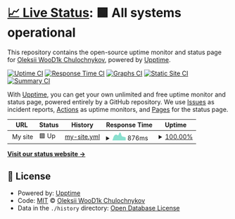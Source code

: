 # [📈 Live Status](https://WooD1k.github.io/hassio-upptime): <!--live status--> **🟩 All systems operational**

This repository contains the open-source uptime monitor and status page for [Oleksii WooD1k Chulochnykov](https://www.linkedin.com/in/alexeychulochnikov/), powered by [Upptime](https://github.com/upptime/upptime).

[![Uptime CI](https://github.com/WooD1k/hassio-upptime/workflows/Uptime%20CI/badge.svg)](https://github.com/WooD1k/hassio-upptime/actions?query=workflow%3A%22Uptime+CI%22)
[![Response Time CI](https://github.com/WooD1k/hassio-upptime/workflows/Response%20Time%20CI/badge.svg)](https://github.com/WooD1k/hassio-upptime/actions?query=workflow%3A%22Response+Time+CI%22)
[![Graphs CI](https://github.com/WooD1k/hassio-upptime/workflows/Graphs%20CI/badge.svg)](https://github.com/WooD1k/hassio-upptime/actions?query=workflow%3A%22Graphs+CI%22)
[![Static Site CI](https://github.com/WooD1k/hassio-upptime/workflows/Static%20Site%20CI/badge.svg)](https://github.com/WooD1k/hassio-upptime/actions?query=workflow%3A%22Static+Site+CI%22)
[![Summary CI](https://github.com/WooD1k/hassio-upptime/workflows/Summary%20CI/badge.svg)](https://github.com/WooD1k/hassio-upptime/actions?query=workflow%3A%22Summary+CI%22)

With [Upptime](https://upptime.js.org), you can get your own unlimited and free uptime monitor and status page, powered entirely by a GitHub repository. We use [Issues](https://github.com/WooD1k/hassio-upptime/issues) as incident reports, [Actions](https://github.com/WooD1k/hassio-upptime/actions) as uptime monitors, and [Pages](https://WooD1k.github.io/hassio-upptime) for the status page.

<!--start: status pages-->
<!-- This summary is generated by Upptime (https://github.com/upptime/upptime) -->
<!-- Do not edit this manually, your changes will be overwritten -->
<!-- prettier-ignore -->
| URL | Status | History | Response Time | Uptime |
| --- | ------ | ------- | ------------- | ------ |
| <img alt="" src="https://icons.duckduckgo.com/ip3/null.ico" height="13"> My site | 🟩 Up | [my-site.yml](https://github.com/WooD1k/hassio-upptime/commits/HEAD/history/my-site.yml) | <details><summary><img alt="Response time graph" src="./graphs/my-site/response-time-week.png" height="20"> 876ms</summary><br><a href="https://WooD1k.github.io/hassio-upptime/history/my-site"><img alt="Response time 893" src="https://img.shields.io/endpoint?url=https%3A%2F%2Fraw.githubusercontent.com%2FWooD1k%2Fhassio-upptime%2FHEAD%2Fapi%2Fmy-site%2Fresponse-time.json"></a><br><a href="https://WooD1k.github.io/hassio-upptime/history/my-site"><img alt="24-hour response time 538" src="https://img.shields.io/endpoint?url=https%3A%2F%2Fraw.githubusercontent.com%2FWooD1k%2Fhassio-upptime%2FHEAD%2Fapi%2Fmy-site%2Fresponse-time-day.json"></a><br><a href="https://WooD1k.github.io/hassio-upptime/history/my-site"><img alt="7-day response time 876" src="https://img.shields.io/endpoint?url=https%3A%2F%2Fraw.githubusercontent.com%2FWooD1k%2Fhassio-upptime%2FHEAD%2Fapi%2Fmy-site%2Fresponse-time-week.json"></a><br><a href="https://WooD1k.github.io/hassio-upptime/history/my-site"><img alt="30-day response time 791" src="https://img.shields.io/endpoint?url=https%3A%2F%2Fraw.githubusercontent.com%2FWooD1k%2Fhassio-upptime%2FHEAD%2Fapi%2Fmy-site%2Fresponse-time-month.json"></a><br><a href="https://WooD1k.github.io/hassio-upptime/history/my-site"><img alt="1-year response time 893" src="https://img.shields.io/endpoint?url=https%3A%2F%2Fraw.githubusercontent.com%2FWooD1k%2Fhassio-upptime%2FHEAD%2Fapi%2Fmy-site%2Fresponse-time-year.json"></a></details> | <details><summary><a href="https://WooD1k.github.io/hassio-upptime/history/my-site">100.00%</a></summary><a href="https://WooD1k.github.io/hassio-upptime/history/my-site"><img alt="All-time uptime 96.75%" src="https://img.shields.io/endpoint?url=https%3A%2F%2Fraw.githubusercontent.com%2FWooD1k%2Fhassio-upptime%2FHEAD%2Fapi%2Fmy-site%2Fuptime.json"></a><br><a href="https://WooD1k.github.io/hassio-upptime/history/my-site"><img alt="24-hour uptime 100.00%" src="https://img.shields.io/endpoint?url=https%3A%2F%2Fraw.githubusercontent.com%2FWooD1k%2Fhassio-upptime%2FHEAD%2Fapi%2Fmy-site%2Fuptime-day.json"></a><br><a href="https://WooD1k.github.io/hassio-upptime/history/my-site"><img alt="7-day uptime 100.00%" src="https://img.shields.io/endpoint?url=https%3A%2F%2Fraw.githubusercontent.com%2FWooD1k%2Fhassio-upptime%2FHEAD%2Fapi%2Fmy-site%2Fuptime-week.json"></a><br><a href="https://WooD1k.github.io/hassio-upptime/history/my-site"><img alt="30-day uptime 100.00%" src="https://img.shields.io/endpoint?url=https%3A%2F%2Fraw.githubusercontent.com%2FWooD1k%2Fhassio-upptime%2FHEAD%2Fapi%2Fmy-site%2Fuptime-month.json"></a><br><a href="https://WooD1k.github.io/hassio-upptime/history/my-site"><img alt="1-year uptime 96.75%" src="https://img.shields.io/endpoint?url=https%3A%2F%2Fraw.githubusercontent.com%2FWooD1k%2Fhassio-upptime%2FHEAD%2Fapi%2Fmy-site%2Fuptime-year.json"></a></details>

<!--end: status pages-->

[**Visit our status website →**](https://WooD1k.github.io/hassio-upptime)

## 📄 License

- Powered by: [Upptime](https://github.com/upptime/upptime)
- Code: [MIT](./LICENSE) © [Oleksii WooD1k Chulochnykov](https://www.linkedin.com/in/alexeychulochnikov/)
- Data in the `./history` directory: [Open Database License](https://opendatacommons.org/licenses/odbl/1-0/)
